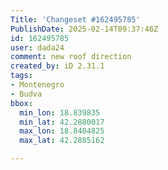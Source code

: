 ```yaml
---
Title: 'Changeset #162495785'
PublishDate: 2025-02-14T09:37:46Z
id: 162495785
user: dada24
comment: new roof direction
created_by: iD 2.31.1
tags:
- Montenegro
- Budva
bbox:
  min_lon: 18.839835
  min_lat: 42.2880017
  max_lon: 18.8404825
  max_lat: 42.2885162

---
```

